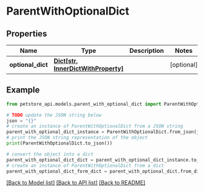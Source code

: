 # ParentWithOptionalDict


## Properties

Name | Type | Description | Notes
------------ | ------------- | ------------- | -------------
**optional_dict** | [**Dict[str, InnerDictWithProperty]**](InnerDictWithProperty.md) |  | [optional] 

## Example

```python
from petstore_api.models.parent_with_optional_dict import ParentWithOptionalDict

# TODO update the JSON string below
json = "{}"
# create an instance of ParentWithOptionalDict from a JSON string
parent_with_optional_dict_instance = ParentWithOptionalDict.from_json(json)
# print the JSON string representation of the object
print(ParentWithOptionalDict.to_json())

# convert the object into a dict
parent_with_optional_dict_dict = parent_with_optional_dict_instance.to_dict()
# create an instance of ParentWithOptionalDict from a dict
parent_with_optional_dict_form_dict = parent_with_optional_dict.from_dict(parent_with_optional_dict_dict)
```
[[Back to Model list]](../README.md#documentation-for-models) [[Back to API list]](../README.md#documentation-for-api-endpoints) [[Back to README]](../README.md)


